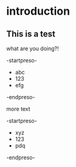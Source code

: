 # introduction

## This is a test

what are you doing?!

-startpreso-

* abc
* 123
* efg

-endpreso-

more text

-startpreso-

* xyz
* 123
* pdq

-endpreso-